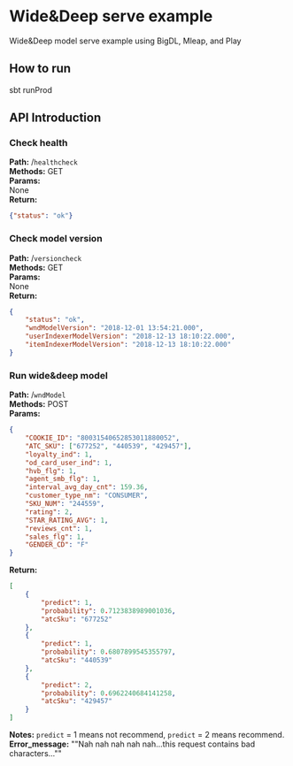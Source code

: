 # Wide&Deep serve example
Wide&Deep model serve example using BigDL, Mleap, and Play

## How to run
sbt runProd

## API Introduction

### Check health
**Path:** /`healthcheck`  
**Methods:** GET  
**Params:**  
None  
**Return:**
```json
{"status": "ok"}
```

### Check model version
**Path:** /`versioncheck`  
**Methods:** GET  
**Params:**  
None  
**Return:**
```json
{
    "status": "ok",
    "wndModelVersion": "2018-12-01 13:54:21.000",
    "userIndexerModelVersion": "2018-12-13 18:10:22.000",
    "itemIndexerModelVersion": "2018-12-13 18:10:22.000"
}
```

### Run wide&deep model
**Path:** /`wndModel`  
**Methods:** POST  
**Params:**  
```json
{
    "COOKIE_ID": "80031540652853011880052",
    "ATC_SKU": ["677252", "440539", "429457"],
    "loyalty_ind": 1,
    "od_card_user_ind": 1,
    "hvb_flg": 1,
    "agent_smb_flg": 1,
    "interval_avg_day_cnt": 159.36,
    "customer_type_nm": "CONSUMER",
    "SKU_NUM": "244559",
    "rating": 2,
    "STAR_RATING_AVG": 1,
    "reviews_cnt": 1,
    "sales_flg": 1,
    "GENDER_CD": "F"
}
``` 
**Return:**
```json
[
    {
        "predict": 1,
        "probability": 0.7123838989001036,
        "atcSku": "677252"
    },
    {
        "predict": 1,
        "probability": 0.6807899545355797,
        "atcSku": "440539"
    },
    {
        "predict": 2,
        "probability": 0.6962240684141258,
        "atcSku": "429457"
    }
]
```
**Notes:** `predict` = 1 means not recommend, `predict` = 2 means recommend.  
**Error_message:** ""Nah nah nah nah nah...this request contains bad characters...""


